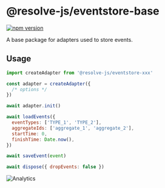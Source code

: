 # **@resolve-js/eventstore-base**

[![npm version](https://badge.fury.io/js/%40resolve-js%2Feventstore-base.svg)](https://badge.fury.io/js/%40resolve-js%2Feventstore-base)

A base package for adapters used to store events.

## Usage

```js
import createAdapter from '@resolve-js/eventstore-xxx'

const adapter = createAdapter({
  /* options */
})

await adapter.init()

await loadEvents({
  eventTypes: ['TYPE_1', 'TYPE_2'],
  aggregateIds: ['aggregate_1', 'aggregate_2'],
  startTime: 0,
  finishTime: Date.now(),
})

await saveEvent(event)

await dispose({ dropEvents: false })
```

![Analytics](https://ga-beacon.appspot.com/UA-118635726-1/packages-resolve-eventstore-base-readme?pixel)
